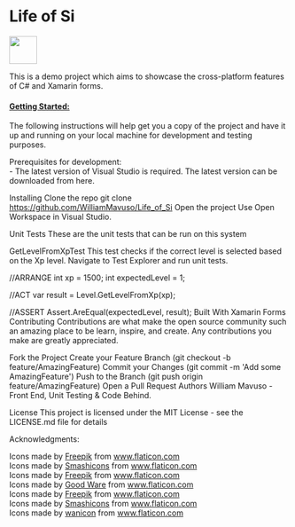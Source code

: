 <h1> Life of Si </h1> <img src="https://image.flaticon.com/icons/svg/616/616466.svg" height="50">

This is a demo project which aims to showcase the cross-platform features of C# and Xamarin forms.

<h4><u>Getting Started:</u></h4>

The following instructions will help get you a copy of the project and have it up and running on your local machine for development and testing purposes.<br>

Prerequisites for development: <br> - The latest version of Visual Studio is required. The latest version can be downloaded from <a rel="https://visualstudio.microsoft.com/downloads/">here.</a>

Installing
Clone the repo
git clone https://github.com/WilliamMavuso/Life_of_Si
Open the project
Use Open Workspace in Visual Studio.

Unit Tests
These are the unit tests that can be run on this system

GetLevelFromXpTest
This test checks if the correct level is selected based on the Xp level. Navigate to Test Explorer and run unit tests.

//ARRANGE
int xp = 1500;
int expectedLevel = 1;

//ACT
var result = Level.GetLevelFromXp(xp);


//ASSERT
Assert.AreEqual(expectedLevel, result);
Built With
Xamarin Forms
Contributing
Contributions are what make the open source community such an amazing place to be learn, inspire, and create. Any contributions you make are greatly appreciated.

Fork the Project
Create your Feature Branch (git checkout -b feature/AmazingFeature)
Commit your Changes (git commit -m 'Add some AmazingFeature')
Push to the Branch (git push origin feature/AmazingFeature)
Open a Pull Request
Authors
William Mavuso - Front End, Unit Testing & Code Behind.

License
This project is licensed under the MIT License - see the LICENSE.md file for details

Acknowledgments:

<div>Icons made by <a href="https://www.flaticon.com/authors/freepik" title="Freepik">Freepik</a> from <a href="https://www.flaticon.com/" title="Flaticon">www.flaticon.com</a></div>

<div>Icons made by <a href="https://www.flaticon.com/authors/smashicons" title="Smashicons">Smashicons</a> from <a href="https://www.flaticon.com/" title="Flaticon">www.flaticon.com</a></div>

<div>Icons made by <a href="https://www.flaticon.com/authors/freepik" title="Freepik">Freepik</a> from <a href="https://www.flaticon.com/" title="Flaticon">www.flaticon.com</a></div>

<div>Icons made by <a href="https://www.flaticon.com/authors/good-ware" title="Good Ware">Good Ware</a> from <a href="https://www.flaticon.com/" title="Flaticon">www.flaticon.com</a></div>

<div>Icons made by <a href="https://www.flaticon.com/authors/freepik" title="Freepik">Freepik</a> from <a href="https://www.flaticon.com/" title="Flaticon">www.flaticon.com</a></div>

<div>Icons made by <a href="https://www.flaticon.com/authors/smashicons" title="Smashicons">Smashicons</a> from <a href="https://www.flaticon.com/" title="Flaticon">www.flaticon.com</a></div>

<div>Icons made by <a href="https://www.flaticon.com/authors/wanicon" title="wanicon">wanicon</a> from <a href="https://www.flaticon.com/" title="Flaticon">www.flaticon.com</a></div>